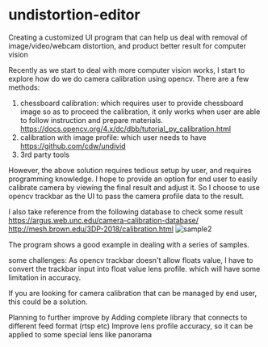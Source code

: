 # undistortion-editor
Creating a customized UI program that can help us deal with removal of image/video/webcam distortion, and product better result for computer vision


Recently as we start to deal with more computer vision works, I start to explore how do we do camera calibration using opencv.
There are a few methods:
1. chessboard calibration: which requires user to provide chessboard image so as to proceed the calibration, it only works when user are able to follow instruction and prepare materials.
https://docs.opencv.org/4.x/dc/dbb/tutorial_py_calibration.html
2. calibration with image profile: which user needs to have 
https://github.com/cdw/undivid
3. 3rd party tools

However, the above solution requires tedious setup by user, and requires programming knowledge.
I hope to provide an option for end user to easily calibrate camera by viewing the final result and adjust it.
So I choose to use opencv trackbar as the UI to pass the camera profile data to the result.

I also take reference from the following database to check some result
https://argus.web.unc.edu/camera-calibration-database/
http://mesh.brown.edu/3DP-2018/calibration.html
![sample2](https://user-images.githubusercontent.com/65903200/146658904-444136fa-fd4b-4321-9263-741b2f85192a.png)


The program shows a good example in dealing with a series of samples.

some challenges:
As opencv trackbar doesn't allow floats value, I have to convert the trackbar input into float value lens profile. which will have some limitation in accuracy.

If you are looking for camera calibration that can be managed by end user, this could be a solution.

Planning to further improve by
Adding complete library that connects to different feed format (rtsp etc)
Improve lens profile accuracy, so it can be applied to some special lens like panorama

